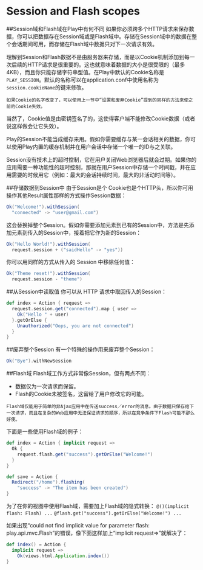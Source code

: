 # Session and Flash scopes

##Session域和Flash域在Play中有何不同
如果你必须跨多个HTTP请求来保存数据，你可以把数据存在Session域或是Flash域中。存储在Session域中的数据在整个会话期间可用，而存储在Flash域中数据只对下一次请求有效。

理解到Session和Flash数据不是由服务器来存储，而是以Cookie机制添加到每一次后续的HTTP请求是很重要的。这也就意味着数据的大小是很受限的（最多4KB），而且你只能存储字符串型值。在Play中默认的Cookie名称是`PLAY_SESSION`。默认的名称可以在application.conf中使用名称为`session.cookieName`的键来修改。

`如果Cookie的名字改变了，可以使用上一节中“设置和废弃Cookie”提到的同样的方法来使之前的Cookie失效。`

当然了，Cookie值是由密钥签名了的，这使得客户端不能修改Cookie数据（或者说这样做会让它失效）。

Play的Session不能当成缓存来用。假如你需要缓存与某一会话相关的数据，你可以使用Play内置的缓存机制并在用户会话中存储一个唯一的ID与之关联。

Session没有技术上的超时控制，它在用户关闭Web浏览器后就会过期。如果你的应用需要一种功能性的超时控制，那就在用户Session中存储一个时间戳，并在应用需要的时候用它（例如：最大的会话持续时间，最大的非活动时间等）。

##存储数据到Session中
由于Session是个 Cookie也是个HTTP头，所以你可用操作其他Result属性那样的方式操作Session数据：
```scala
Ok("Welcome!").withSession(
  "connected" -> "user@gmail.com")
```
这会替换掉整个Session。假如你需要添加元素到已有的Session中，方法是先添加元素到传入的Session中，接着把它作为新的Session：
```scala
Ok("Hello World!").withSession(
  request.session + ("saidHello" -> "yes"))
```
你可以用同样的方式从传入的 Session 中移除任何值：
```scala
Ok("Theme reset!").withSession(
  request.session - "theme")
```

##从Session中读取值
你可以从 HTTP 请求中取回传入的Session：
```scala
def index = Action { request =>
  request.session.get("connected").map { user =>
    Ok("Hello " + user)
  }.getOrElse {
    Unauthorized("Oops, you are not connected")
  }
}
```

##废弃整个Session
有一个特殊的操作用来废弃整个Session：
```scala
Ok("Bye").withNewSession
```

##Flash域
Flash域工作方式非常像Session，但有两点不同：
- 数据仅为一次请求而保留。
- Flash的Cookie未被签名，这留给了用户修改它的可能。

`Flash域仅能用于简单的非Ajax应用中在传送success／error的消息。由于数据只保存给下一次请求，而且在复杂的Web应用中无法保证请求的顺序，所以在竞争条件下Flash可能不那么好使。`

下面是一些使用Flash域的例子：
```scala
def index = Action { implicit request =>
  Ok {
    request.flash.get("success").getOrElse("Welcome!")
  }
}

def save = Action {
  Redirect("/home").flashing(
    "success" -> "The item has been created")
}
```
为了在你的视图中使用Flash域，需要加上Flash域的隐式转换：
`@()(implicit flash: Flash) ...` `@flash.get("success").getOrElse("Welcome!") ...`

如果出现“could not find implicit value for parameter flash: play.api.mvc.Flash”的错误，像下面这样加上“implicit request=>”就解决了：
```scala
def index() = Action {
  implicit request =>
    Ok(views.html.Application.index())
}
```